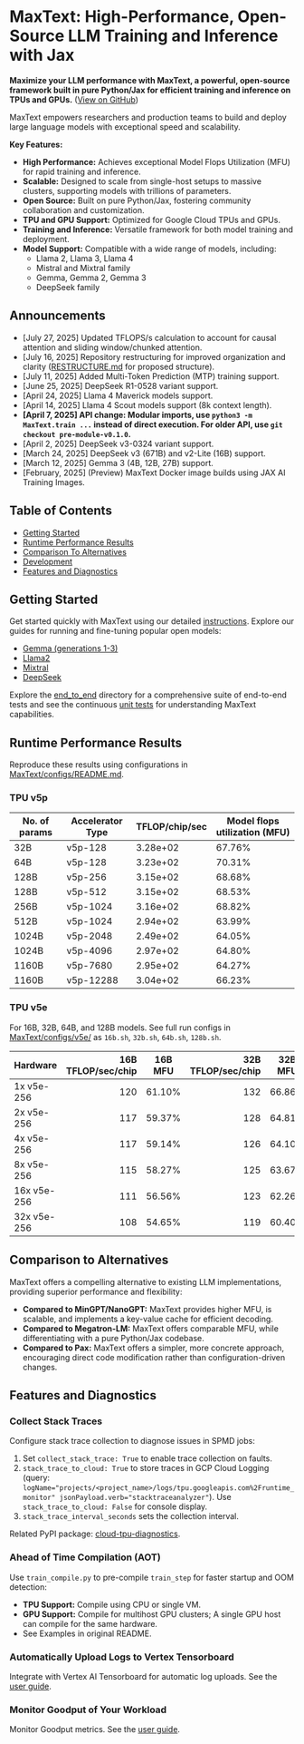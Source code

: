 # MaxText: High-Performance, Open-Source LLM Training and Inference with Jax

**Maximize your LLM performance with MaxText, a powerful, open-source framework built in pure Python/Jax for efficient training and inference on TPUs and GPUs.** ([View on GitHub](https://github.com/AI-Hypercomputer/maxtext))

MaxText empowers researchers and production teams to build and deploy large language models with exceptional speed and scalability.

**Key Features:**

*   **High Performance:** Achieves exceptional Model Flops Utilization (MFU) for rapid training and inference.
*   **Scalable:** Designed to scale from single-host setups to massive clusters, supporting models with trillions of parameters.
*   **Open Source:** Built on pure Python/Jax, fostering community collaboration and customization.
*   **TPU and GPU Support:** Optimized for Google Cloud TPUs and GPUs.
*   **Training and Inference:** Versatile framework for both model training and deployment.
*   **Model Support:** Compatible with a wide range of models, including:
    *   Llama 2, Llama 3, Llama 4
    *   Mistral and Mixtral family
    *   Gemma, Gemma 2, Gemma 3
    *   DeepSeek family

## Announcements

*   [July 27, 2025] Updated TFLOPS/s calculation to account for causal attention and sliding window/chunked attention.
*   [July 16, 2025] Repository restructuring for improved organization and clarity ([RESTRUCTURE.md](RESTRUCTURE.md) for proposed structure).
*   [July 11, 2025] Added Multi-Token Prediction (MTP) training support.
*   [June 25, 2025] DeepSeek R1-0528 variant support.
*   [April 24, 2025] Llama 4 Maverick models support.
*   [April 14, 2025] Llama 4 Scout models support (8k context length).
*   **[April 7, 2025] API change: Modular imports, use `python3 -m MaxText.train ...` instead of direct execution. For older API, use `git checkout pre-module-v0.1.0`.**
*   [April 2, 2025] DeepSeek v3-0324 variant support.
*   [March 24, 2025] DeepSeek v3 (671B) and v2-Lite (16B) support.
*   [March 12, 2025] Gemma 3 (4B, 12B, 27B) support.
*   [February, 2025] (Preview) MaxText Docker image builds using JAX AI Training Images.

## Table of Contents

*   [Getting Started](getting_started/First_run.md)
*   [Runtime Performance Results](#runtime-performance-results)
*   [Comparison To Alternatives](#comparison-to-alternatives)
*   [Development](#development)
*   [Features and Diagnostics](#features-and-diagnostics)

## Getting Started

Get started quickly with MaxText using our detailed [instructions](getting_started/First_run.md).  Explore our guides for running and fine-tuning popular open models:

*   [Gemma (generations 1-3)](https://ai.google.dev/gemma)
*   [Llama2](https://llama.meta.com/llama2/)
*   [Mixtral](https://mistral.ai/news/mixtral-of-experts/)
*   [DeepSeek](https://api-docs.deepseek.com/news/news1226)

Explore the [end_to_end](end_to_end) directory for a comprehensive suite of end-to-end tests and see the continuous [unit tests](.github/workflows/RunTests.yml) for understanding MaxText capabilities.

## Runtime Performance Results

Reproduce these results using configurations in [MaxText/configs/README.md](MaxText/configs/README.md).

### TPU v5p

| No. of params | Accelerator Type | TFLOP/chip/sec | Model flops utilization (MFU) |
|---|---|---|---|
| 32B | v5p-128 | 3.28e+02 | 67.76% |
| 64B | v5p-128 | 3.23e+02 | 70.31% |
| 128B | v5p-256 | 3.15e+02 | 68.68% |
| 128B | v5p-512 | 3.15e+02 | 68.53% |
| 256B | v5p-1024 | 3.16e+02 | 68.82% |
| 512B | v5p-1024 | 2.94e+02 | 63.99% |
| 1024B | v5p-2048 | 2.49e+02 | 64.05% |
| 1024B | v5p-4096 | 2.97e+02 | 64.80% |
| 1160B | v5p-7680 | 2.95e+02 | 64.27% |
| 1160B | v5p-12288 | 3.04e+02 | 66.23% |

### TPU v5e

For 16B, 32B, 64B, and 128B models. See full run configs in [MaxText/configs/v5e/](MaxText/configs/v5e/) as `16b.sh`, `32b.sh`, `64b.sh`, `128b.sh`.

| Hardware    | 16B TFLOP/sec/chip | 16B MFU | 32B TFLOP/sec/chip | 32B MFU | 64B TFLOP/sec/chip | 64B MFU | 128B TFLOP/sec/chip | 128B MFU |
| ----------- | -----------------: | ------- | -----------------: | ------- | -----------------: | ------- | ------------------: | -------- |
| 1x v5e-256  | 120                | 61.10%  | 132                | 66.86%  | 118                | 59.90%  | 110                 | 56.06%   |
| 2x v5e-256  | 117                | 59.37%  | 128                | 64.81%  | 112                | 56.66%  | 110                 | 55.82%   |
| 4x v5e-256  | 117                | 59.14%  | 126                | 64.10%  | 110                | 55.85%  | 108                 | 54.93%   |
| 8x v5e-256  | 115                | 58.27%  | 125                | 63.67%  | 108                | 54.96%  | 104                 | 52.93%   |
| 16x v5e-256 | 111                | 56.56%  | 123                | 62.26%  | 105                | 53.29%  | 100                 | 50.86%   |
| 32x v5e-256 | 108                | 54.65%  | 119                | 60.40%  | 99                 | 50.18%  | 91                  | 46.25%   |

## Comparison to Alternatives

MaxText offers a compelling alternative to existing LLM implementations, providing superior performance and flexibility:

*   **Compared to MinGPT/NanoGPT:** MaxText provides higher MFU, is scalable, and implements a key-value cache for efficient decoding.
*   **Compared to Megatron-LM:** MaxText offers comparable MFU, while differentiating with a pure Python/Jax codebase.
*   **Compared to Pax:** MaxText offers a simpler, more concrete approach, encouraging direct code modification rather than configuration-driven changes.

## Features and Diagnostics

### Collect Stack Traces

Configure stack trace collection to diagnose issues in SPMD jobs:
1.  Set `collect_stack_trace: True` to enable trace collection on faults.
2.  `stack_trace_to_cloud: True` to store traces in GCP Cloud Logging (query: `logName="projects/<project_name>/logs/tpu.googleapis.com%2Fruntime_monitor" jsonPayload.verb="stacktraceanalyzer"`). Use `stack_trace_to_cloud: False` for console display.
3.  `stack_trace_interval_seconds` sets the collection interval.

Related PyPI package: [cloud-tpu-diagnostics](https://pypi.org/project/cloud-tpu-diagnostics).

### Ahead of Time Compilation (AOT)

Use `train_compile.py` to pre-compile `train_step` for faster startup and OOM detection:

*   **TPU Support:** Compile using CPU or single VM.
*   **GPU Support:**  Compile for multihost GPU clusters; A single GPU host can compile for the same hardware.
*   See Examples in original README.

### Automatically Upload Logs to Vertex Tensorboard

Integrate with Vertex AI Tensorboard for automatic log uploads.  See the [user guide](getting_started/Use_Vertex_AI_Tensorboard.md).

### Monitor Goodput of Your Workload

Monitor Goodput metrics. See the [user guide](getting_started/Monitor_Goodput.md).